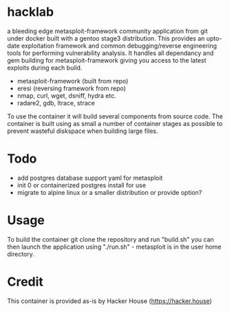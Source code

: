 # hacklab
a bleeding edge metasploit-framework community application from git under docker 
built with a gentoo stage3 distribution. This provides an upto-date exploitation
framework and common debugging/reverse engineering tools for performing vulnerability
analysis. It handles all dependancy and gem building for metasploit-framework giving
you access to the latest exploits during each build.
 
 * metasploit-framework (built from repo)
 * eresi (reversing framework from repo)
 * nmap, curl, wget, dsniff, hydra etc.
 * radare2, gdb, ltrace, strace 

To use the container it will build several components from source code. The container
is built using as small a number of container stages as possible to prevent wasteful
diskspace when building large files.

Todo
====
* add postgres database support yaml for metasploit
* init 0 or containerized postgres install for use
* migrate to alpine linux or a smaller distribution or provide option?

Usage
=====
To build the container git clone the repository and run "build.sh" you can
then launch the application using "./run.sh" - metasploit is in the user
home directory. 

Credit
======
This container is provided as-is by Hacker House (https://hacker.house)
